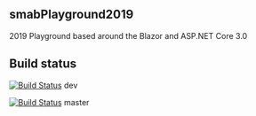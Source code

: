 ## smabPlayground2019

2019 Playground based around the Blazor and ASP.NET Core 3.0 

## Build status
[![Build Status](https://dev.azure.com/smabuk/smabPlayground2019/_apis/build/status/smabPlayground2019-dev-CI?branchName=dev)](https://dev.azure.com/smabuk/smabPlayground2019/_build/latest?definitionId=7&branchName=dev) dev

[![Build Status](https://dev.azure.com/smabuk/smabPlayground2019/_apis/build/status/smabPlayground2019-CI?branchName=master)](https://dev.azure.com/smabuk/smabPlayground2019/_build/latest?definitionId=6&branchName=master) master
